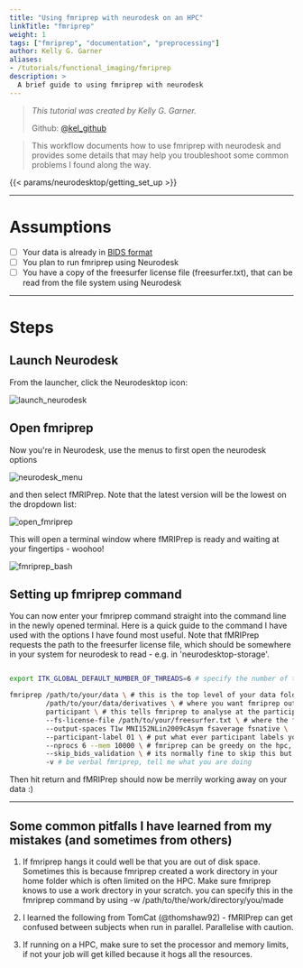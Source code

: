```yaml
---
title: "Using fmriprep with neurodesk on an HPC"
linkTitle: "fmriprep"
weight: 1
tags: ["fmriprep", "documentation", "preprocessing"]
author: Kelly G. Garner
aliases:
- /tutorials/functional_imaging/fmriprep
description: > 
  A brief guide to using fmriprep with neurodesk
---
```



> _This tutorial was created by Kelly G. Garner._ 
>
> Github: [@kel_github](https://github.com/kel-github)
>

> This workflow documents how to use fmriprep with neurodesk and provides some details that may help you troubleshoot some common problems I found along the way. 

<!-- Following line adds a link to getting set up with Neurodesk -->
{{< params/neurodesktop/getting_set_up >}}
<!-- -->

---

# Assumptions

- [ ] Your data is already in [BIDS format](https://bids.neuroimaging.io/)
- [ ] You plan to run fmriprep using Neurodesk
- [ ] You have a copy of the freesurfer license file (freesurfer.txt), that can be read from the file system using Neurodesk

---

# Steps

## Launch Neurodesk

From the launcher, click the Neurodesktop icon:

![launch_neurodesk](/fmriprep/launch_neurodesk.png 'launch_neurodesk') <!-- ![filename without extension](/subfolder_name/filename.png '[filename without extension')  -->

## Open fmriprep 

Now you're in Neurodesk, use the menus to first open the neurodesk options

![neurodesk_menu](/fmriprep/neurodesk_menu.png 'neurodesk_menu') <!-- ![filename without extension](/subfolder_name/filename.png '[filename without extension')  -->

and then select fMRIPrep. Note that the latest version will be the lowest on the dropdown list:

![open_fmriprep](/fmriprep/open_fmriprep.png 'open_fmriprep') <!-- ![filename without extension](/subfolder_name/filename.png '[filename without extension')  -->

This will open a terminal window where fMRIPrep is ready and waiting at your fingertips - woohoo!

![fmriprep_bash](/fmriprep/fmriprep_bash.png 'fmriprep_bash') <!-- ![filename without extension](/subfolder_name/filename.png '[filename without extension')  -->


## Setting up fmriprep command

You can now enter your fmriprep command straight into the command line in the newly opened terminal. Here is a quick guide to the command I have used with the options I have found most useful. Note that fMRIPrep requests the path to the freesurfer license file, which should be somewhere in your system for neurodesk to read - e.g. in 'neurodesktop-storage'.

```bash

export ITK_GLOBAL_DEFAULT_NUMBER_OF_THREADS=6 # specify the number of threads you want to use

fmriprep /path/to/your/data \ # this is the top level of your data folder
         /path/to/your/data/derivatives \ # where you want fmriprep output to be saved
         participant \ # this tells fmriprep to analyse at the participant level
         --fs-license-file /path/to/your/freesurfer.txt \ # where the freesurfer license file is
         --output-spaces T1w MNI152NLin2009cAsym fsaverage fsnative \ 
         --participant-label 01 \ # put what ever participant labels you want to analyse
         --nprocs 6 --mem 10000 \ # fmriprep can be greedy on the hpc, make sure it is not
         --skip_bids_validation \ # its normally fine to skip this but do make sure your data are BIDS enough
         -v # be verbal fmriprep, tell me what you are doing
```


Then hit return and fMRIPrep should now be merrily working away on your data :)

---

## Some common pitfalls I have learned from my mistakes (and sometimes from others)

1. If fmriprep hangs it could well be that you are out of disk space. Sometimes this is because fmriprep created a work directory in your home folder which is often limited on the HPC. Make sure fmriprep knows to use a work drectory in your scratch. you can specify this in the fmriprep command by using -w /path/to/the/work/directory/you/made

2. I learned the following from TomCat (@thomshaw92) - fMRIPrep can get confused between subjects when run in parallel. Parallelise with caution.

3. If running on a HPC, make sure to set the processor and memory limits, if not your job will get killed because it hogs all the resources.
